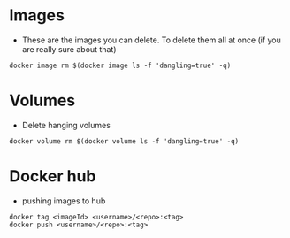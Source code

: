 # Images
- These are the <none> images you can delete. To delete them all at once (if you are really sure about that)
  
```
docker image rm $(docker image ls -f 'dangling=true' -q)
```

# Volumes
- Delete hanging volumes
```
docker volume rm $(docker volume ls -f 'dangling=true' -q)
```

# Docker hub
- pushing images to hub
  
```
docker tag <imageId> <username>/<repo>:<tag>
docker push <username>/<repo>:<tag>
```

